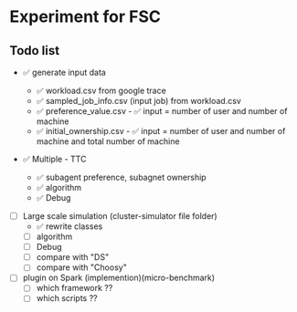 # Experiment for FSC

## Todo list
- ✅  generate input data
  - ✅ workload.csv from google trace 
  - ✅  sampled\_job_info.csv (input job) from  workload.csv 
  - ✅  preference_value.csv
  		- ✅ input = number of user and number of machine
  - ✅  initial_ownership.csv
    	- ✅  input =  number of user and number of machine and total number of machine
  		
- ✅  Multiple - TTC 
	- ✅ subagent preference, subagnet ownership
	- ✅ algorithm 
   - ✅ Debug
  
- [ ] Large scale simulation (cluster-simulator file folder)
	- ✅ rewrite classes
	- [ ] algorithm 
	- [ ]  Debug
	- [ ] compare with "DS"
	- [ ] compare with "Choosy"
	
- [ ] plugin on Spark (implemention)(micro-benchmark) 
	- [ ] which framework ??
	- [ ] which scripts ??